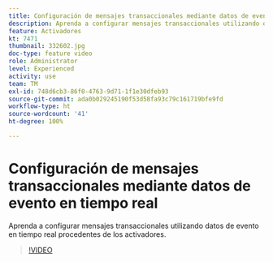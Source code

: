 ```yaml
---
title: Configuración de mensajes transaccionales mediante datos de evento en tiempo real
description: Aprenda a configurar mensajes transaccionales utilizando datos de evento en tiempo real procedentes de los activadores.
feature: Activadores
kt: 7471
thumbnail: 332602.jpg
doc-type: feature video
role: Administrator
level: Experienced
activity: use
team: TM
exl-id: 748d6cb3-86f0-4763-9d71-1f1e30dfeb93
source-git-commit: ada0b029245190f53d58fa93c79c161719bfe9fd
workflow-type: ht
source-wordcount: '41'
ht-degree: 100%

---
```


# Configuración de mensajes transaccionales mediante datos de evento en tiempo real

Aprenda a configurar mensajes transaccionales utilizando datos de evento en tiempo real procedentes de los activadores.

>[!VIDEO](https://video.tv.adobe.com/v/332602?quality=12)
